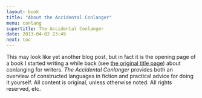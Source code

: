 ```yaml
---
layout: book
title: "About the Accidental Conlanger"
menu: conlang
supertitle: The Accidental Conlanger
date: 2013-04-02 23:49
next: toc
---
```

This may look like yet another blog post, but in fact it is the opening page of a book I started writing a while back (see [the original title page](the-accidental-conlanger.html)) about conlanging for writers.  *The Accidental Conlanger* provides both an overview of constructed languages in fiction and practical advice for doing it yourself.  All content is original, unless otherwise noted.  All rights reserved, etc.  
